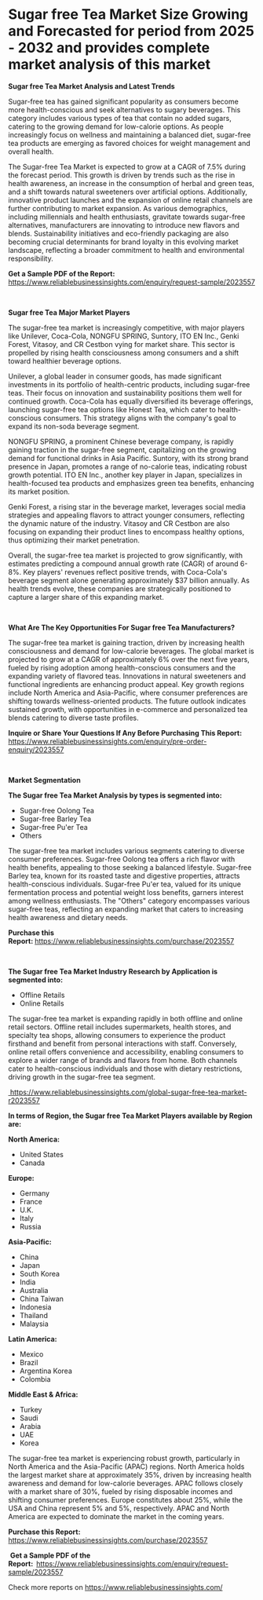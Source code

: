 <p><h1>Sugar free Tea Market Size Growing and Forecasted for period from 2025 - 2032 and provides complete market analysis of this market</h1></p><p><strong>Sugar free Tea Market Analysis and Latest Trends</strong></p>
<p><p>Sugar-free tea has gained significant popularity as consumers become more health-conscious and seek alternatives to sugary beverages. This category includes various types of tea that contain no added sugars, catering to the growing demand for low-calorie options. As people increasingly focus on wellness and maintaining a balanced diet, sugar-free tea products are emerging as favored choices for weight management and overall health.</p><p>The Sugar-free Tea Market is expected to grow at a CAGR of 7.5% during the forecast period. This growth is driven by trends such as the rise in health awareness, an increase in the consumption of herbal and green teas, and a shift towards natural sweeteners over artificial options. Additionally, innovative product launches and the expansion of online retail channels are further contributing to market expansion. As various demographics, including millennials and health enthusiasts, gravitate towards sugar-free alternatives, manufacturers are innovating to introduce new flavors and blends. Sustainability initiatives and eco-friendly packaging are also becoming crucial determinants for brand loyalty in this evolving market landscape, reflecting a broader commitment to health and environmental responsibility.</p></p>
<p><strong>Get a Sample PDF of the Report:&nbsp;</strong> <a href="https://www.reliablebusinessinsights.com/enquiry/request-sample/2023557?utm_campaign=3321&utm_medium=2&utm_source=Github&utm_content=ia&utm_term=07042025&utm_id=sugar-free-tea">https://www.reliablebusinessinsights.com/enquiry/request-sample/2023557</a></p>
<p>&nbsp;</p>
<p><strong>Sugar free Tea Major Market Players</strong></p>
<p><p>The sugar-free tea market is increasingly competitive, with major players like Unilever, Coca-Cola, NONGFU SPRING, Suntory, ITO EN Inc., Genki Forest, Vitasoy, and CR Cestbon vying for market share. This sector is propelled by rising health consciousness among consumers and a shift toward healthier beverage options.</p><p>Unilever, a global leader in consumer goods, has made significant investments in its portfolio of health-centric products, including sugar-free teas. Their focus on innovation and sustainability positions them well for continued growth. Coca-Cola has equally diversified its beverage offerings, launching sugar-free tea options like Honest Tea, which cater to health-conscious consumers. This strategy aligns with the company's goal to expand its non-soda beverage segment.</p><p>NONGFU SPRING, a prominent Chinese beverage company, is rapidly gaining traction in the sugar-free segment, capitalizing on the growing demand for functional drinks in Asia Pacific. Suntory, with its strong brand presence in Japan, promotes a range of no-calorie teas, indicating robust growth potential. ITO EN Inc., another key player in Japan, specializes in health-focused tea products and emphasizes green tea benefits, enhancing its market position.</p><p>Genki Forest, a rising star in the beverage market, leverages social media strategies and appealing flavors to attract younger consumers, reflecting the dynamic nature of the industry. Vitasoy and CR Cestbon are also focusing on expanding their product lines to encompass healthy options, thus optimizing their market penetration.</p><p>Overall, the sugar-free tea market is projected to grow significantly, with estimates predicting a compound annual growth rate (CAGR) of around 6-8%. Key players' revenues reflect positive trends, with Coca-Cola's beverage segment alone generating approximately $37 billion annually. As health trends evolve, these companies are strategically positioned to capture a larger share of this expanding market.</p></p>
<p>&nbsp;</p>
<p><strong>What Are The Key Opportunities For Sugar free Tea Manufacturers?</strong></p>
<p><p>The sugar-free tea market is gaining traction, driven by increasing health consciousness and demand for low-calorie beverages. The global market is projected to grow at a CAGR of approximately 6% over the next five years, fueled by rising adoption among health-conscious consumers and the expanding variety of flavored teas. Innovations in natural sweeteners and functional ingredients are enhancing product appeal. Key growth regions include North America and Asia-Pacific, where consumer preferences are shifting towards wellness-oriented products. The future outlook indicates sustained growth, with opportunities in e-commerce and personalized tea blends catering to diverse taste profiles.</p></p>
<p><strong>Inquire or Share Your Questions If Any Before Purchasing This Report:</strong> <a href="https://www.reliablebusinessinsights.com/enquiry/pre-order-enquiry/2023557?utm_campaign=3321&utm_medium=2&utm_source=Github&utm_content=ia&utm_term=07042025&utm_id=sugar-free-tea">https://www.reliablebusinessinsights.com/enquiry/pre-order-enquiry/2023557</a></p>
<p>&nbsp;</p>
<p><strong>Market Segmentation</strong></p>
<p><strong>The Sugar free Tea Market Analysis by types is segmented into:</strong></p>
<p><ul><li>Sugar-free Oolong Tea</li><li>Sugar-free Barley Tea</li><li>Sugar-free Pu'er Tea</li><li>Others</li></ul></p>
<p><p>The sugar-free tea market includes various segments catering to diverse consumer preferences. Sugar-free Oolong tea offers a rich flavor with health benefits, appealing to those seeking a balanced lifestyle. Sugar-free Barley tea, known for its roasted taste and digestive properties, attracts health-conscious individuals. Sugar-free Pu'er tea, valued for its unique fermentation process and potential weight loss benefits, garners interest among wellness enthusiasts. The "Others" category encompasses various sugar-free teas, reflecting an expanding market that caters to increasing health awareness and dietary needs.</p></p>
<p><strong>Purchase this Report:&nbsp;</strong><a href="https://www.reliablebusinessinsights.com/purchase/2023557?utm_campaign=3321&utm_medium=2&utm_source=Github&utm_content=ia&utm_term=07042025&utm_id=sugar-free-tea">https://www.reliablebusinessinsights.com/purchase/2023557</a></p>
<p>&nbsp;</p>
<p><strong>The Sugar free Tea Market Industry Research by Application is segmented into:</strong></p>
<p><ul><li>Offline Retails</li><li>Online Retails</li></ul></p>
<p><p>The sugar-free tea market is expanding rapidly in both offline and online retail sectors. Offline retail includes supermarkets, health stores, and specialty tea shops, allowing consumers to experience the product firsthand and benefit from personal interactions with staff. Conversely, online retail offers convenience and accessibility, enabling consumers to explore a wider range of brands and flavors from home. Both channels cater to health-conscious individuals and those with dietary restrictions, driving growth in the sugar-free tea segment.</p></p>
<p><a href="https://www.reliablebusinessinsights.com/global-sugar-free-tea-market-r2023557?utm_campaign=3321&utm_medium=2&utm_source=Github&utm_content=ia&utm_term=07042025&utm_id=sugar-free-tea">&nbsp;https://www.reliablebusinessinsights.com/global-sugar-free-tea-market-r2023557</a></p>
<p><strong>In terms of Region, the Sugar free Tea Market Players available by Region are:</strong></p>
<p>
    <p> <strong> North America: </strong>
        <ul>
            <li>United States</li>
            <li>Canada</li>
        </ul>
        </p> 
    <p> <strong> Europe: </strong>
        <ul>
            <li>Germany</li>
            <li>France</li>
            <li>U.K.</li>
            <li>Italy</li>
            <li>Russia</li>
        </ul>
        </p> 
    <p> <strong> Asia-Pacific: </strong>
        <ul>
            <li>China</li>
            <li>Japan</li>
            <li>South Korea</li>
            <li>India</li>
            <li>Australia</li>
            <li>China Taiwan</li>
            <li>Indonesia</li>
            <li>Thailand</li>
            <li>Malaysia</li>
        </ul>
        </p> 
    <p> <strong> Latin America: </strong>
        <ul>
            <li>Mexico</li>
            <li>Brazil</li>
            <li>Argentina Korea</li>
            <li>Colombia</li>
        </ul>
        </p> 
    <p> <strong> Middle East & Africa: </strong>
        <ul>
            <li>Turkey</li>
            <li>Saudi</li>
            <li>Arabia</li>
            <li>UAE</li>
            <li>Korea</li>
        </ul>
    </p>
    </p>
<p><p>The sugar-free tea market is experiencing robust growth, particularly in North America and the Asia-Pacific (APAC) regions. North America holds the largest market share at approximately 35%, driven by increasing health awareness and demand for low-calorie beverages. APAC follows closely with a market share of 30%, fueled by rising disposable incomes and shifting consumer preferences. Europe constitutes about 25%, while the USA and China represent 5% and 5%, respectively. APAC and North America are expected to dominate the market in the coming years.</p></p>
<p><strong>Purchase this Report: </strong><a href="https://www.reliablebusinessinsights.com/purchase/2023557?utm_campaign=3321&utm_medium=2&utm_source=Github&utm_content=ia&utm_term=07042025&utm_id=sugar-free-tea">https://www.reliablebusinessinsights.com/purchase/2023557</a></p>
<p>&nbsp;<strong>Get a Sample PDF of the Report:&nbsp;&nbsp;</strong><a href="https://www.reliablebusinessinsights.com/enquiry/request-sample/2023557?utm_campaign=3321&utm_medium=2&utm_source=Github&utm_content=ia&utm_term=07042025&utm_id=sugar-free-tea">https://www.reliablebusinessinsights.com/enquiry/request-sample/2023557</a></p>
<p><strong></strong></p>
<p>Check more reports on <a href="https://www.reliablebusinessinsights.com/?utm_campaign=3321&utm_medium=2&utm_source=Github&utm_content=ia&utm_term=07042025&utm_id=sugar-free-tea">https://www.reliablebusinessinsights.com/</a></p>
